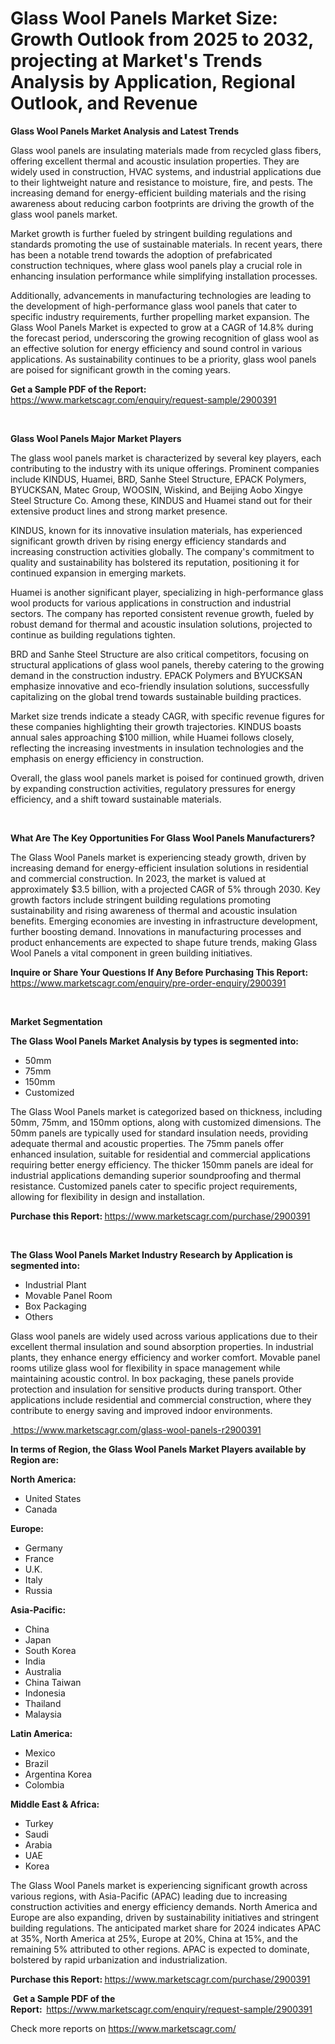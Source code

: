 <p><h1>Glass Wool Panels Market Size: Growth Outlook from 2025 to 2032, projecting at Market's Trends Analysis by Application, Regional Outlook, and Revenue</h1></p><p><strong>Glass Wool Panels Market Analysis and Latest Trends</strong></p>
<p><p>Glass wool panels are insulating materials made from recycled glass fibers, offering excellent thermal and acoustic insulation properties. They are widely used in construction, HVAC systems, and industrial applications due to their lightweight nature and resistance to moisture, fire, and pests. The increasing demand for energy-efficient building materials and the rising awareness about reducing carbon footprints are driving the growth of the glass wool panels market.</p><p>Market growth is further fueled by stringent building regulations and standards promoting the use of sustainable materials. In recent years, there has been a notable trend towards the adoption of prefabricated construction techniques, where glass wool panels play a crucial role in enhancing insulation performance while simplifying installation processes.</p><p>Additionally, advancements in manufacturing technologies are leading to the development of high-performance glass wool panels that cater to specific industry requirements, further propelling market expansion. The Glass Wool Panels Market is expected to grow at a CAGR of 14.8% during the forecast period, underscoring the growing recognition of glass wool as an effective solution for energy efficiency and sound control in various applications. As sustainability continues to be a priority, glass wool panels are poised for significant growth in the coming years.</p></p>
<p><strong>Get a Sample PDF of the Report:&nbsp;</strong> <a href="https://www.marketscagr.com/enquiry/request-sample/2900391?utm_campaign=2461&utm_medium=2&utm_source=Github&utm_content=ia&utm_term=16032025&utm_id=glass-wool-panels">https://www.marketscagr.com/enquiry/request-sample/2900391</a></p>
<p>&nbsp;</p>
<p><strong>Glass Wool Panels Major Market Players</strong></p>
<p><p>The glass wool panels market is characterized by several key players, each contributing to the industry with its unique offerings. Prominent companies include KINDUS, Huamei, BRD, Sanhe Steel Structure, EPACK Polymers, BYUCKSAN, Matec Group, WOOSIN, Wiskind, and Beijing Aobo Xingye Steel Structure Co. Among these, KINDUS and Huamei stand out for their extensive product lines and strong market presence.</p><p>KINDUS, known for its innovative insulation materials, has experienced significant growth driven by rising energy efficiency standards and increasing construction activities globally. The company's commitment to quality and sustainability has bolstered its reputation, positioning it for continued expansion in emerging markets.</p><p>Huamei is another significant player, specializing in high-performance glass wool products for various applications in construction and industrial sectors. The company has reported consistent revenue growth, fueled by robust demand for thermal and acoustic insulation solutions, projected to continue as building regulations tighten.</p><p>BRD and Sanhe Steel Structure are also critical competitors, focusing on structural applications of glass wool panels, thereby catering to the growing demand in the construction industry. EPACK Polymers and BYUCKSAN emphasize innovative and eco-friendly insulation solutions, successfully capitalizing on the global trend towards sustainable building practices.</p><p>Market size trends indicate a steady CAGR, with specific revenue figures for these companies highlighting their growth trajectories. KINDUS boasts annual sales approaching $100 million, while Huamei follows closely, reflecting the increasing investments in insulation technologies and the emphasis on energy efficiency in construction.</p><p>Overall, the glass wool panels market is poised for continued growth, driven by expanding construction activities, regulatory pressures for energy efficiency, and a shift toward sustainable materials.</p></p>
<p>&nbsp;</p>
<p><strong>What Are The Key Opportunities For Glass Wool Panels Manufacturers?</strong></p>
<p><p>The Glass Wool Panels market is experiencing steady growth, driven by increasing demand for energy-efficient insulation solutions in residential and commercial construction. In 2023, the market is valued at approximately $3.5 billion, with a projected CAGR of 5% through 2030. Key growth factors include stringent building regulations promoting sustainability and rising awareness of thermal and acoustic insulation benefits. Emerging economies are investing in infrastructure development, further boosting demand. Innovations in manufacturing processes and product enhancements are expected to shape future trends, making Glass Wool Panels a vital component in green building initiatives.</p></p>
<p><strong>Inquire or Share Your Questions If Any Before Purchasing This Report:</strong> <a href="https://www.marketscagr.com/enquiry/pre-order-enquiry/2900391?utm_campaign=2461&utm_medium=2&utm_source=Github&utm_content=ia&utm_term=16032025&utm_id=glass-wool-panels">https://www.marketscagr.com/enquiry/pre-order-enquiry/2900391</a></p>
<p>&nbsp;</p>
<p><strong>Market Segmentation</strong></p>
<p><strong>The Glass Wool Panels Market Analysis by types is segmented into:</strong></p>
<p><ul><li>50mm</li><li>75mm</li><li>150mm</li><li>Customized</li></ul></p>
<p><p>The Glass Wool Panels market is categorized based on thickness, including 50mm, 75mm, and 150mm options, along with customized dimensions. The 50mm panels are typically used for standard insulation needs, providing adequate thermal and acoustic properties. The 75mm panels offer enhanced insulation, suitable for residential and commercial applications requiring better energy efficiency. The thicker 150mm panels are ideal for industrial applications demanding superior soundproofing and thermal resistance. Customized panels cater to specific project requirements, allowing for flexibility in design and installation.</p></p>
<p><strong>Purchase this Report:&nbsp;</strong><a href="https://www.marketscagr.com/purchase/2900391?utm_campaign=2461&utm_medium=2&utm_source=Github&utm_content=ia&utm_term=16032025&utm_id=glass-wool-panels">https://www.marketscagr.com/purchase/2900391</a></p>
<p>&nbsp;</p>
<p><strong>The Glass Wool Panels Market Industry Research by Application is segmented into:</strong></p>
<p><ul><li>Industrial Plant</li><li>Movable Panel Room</li><li>Box Packaging</li><li>Others</li></ul></p>
<p><p>Glass wool panels are widely used across various applications due to their excellent thermal insulation and sound absorption properties. In industrial plants, they enhance energy efficiency and worker comfort. Movable panel rooms utilize glass wool for flexibility in space management while maintaining acoustic control. In box packaging, these panels provide protection and insulation for sensitive products during transport. Other applications include residential and commercial construction, where they contribute to energy saving and improved indoor environments.</p></p>
<p><a href="https://www.marketscagr.com/glass-wool-panels-r2900391?utm_campaign=2461&utm_medium=2&utm_source=Github&utm_content=ia&utm_term=16032025&utm_id=glass-wool-panels">&nbsp;https://www.marketscagr.com/glass-wool-panels-r2900391</a></p>
<p><strong>In terms of Region, the Glass Wool Panels Market Players available by Region are:</strong></p>
<p>
    <p> <strong> North America: </strong>
        <ul>
            <li>United States</li>
            <li>Canada</li>
        </ul>
        </p> 
    <p> <strong> Europe: </strong>
        <ul>
            <li>Germany</li>
            <li>France</li>
            <li>U.K.</li>
            <li>Italy</li>
            <li>Russia</li>
        </ul>
        </p> 
    <p> <strong> Asia-Pacific: </strong>
        <ul>
            <li>China</li>
            <li>Japan</li>
            <li>South Korea</li>
            <li>India</li>
            <li>Australia</li>
            <li>China Taiwan</li>
            <li>Indonesia</li>
            <li>Thailand</li>
            <li>Malaysia</li>
        </ul>
        </p> 
    <p> <strong> Latin America: </strong>
        <ul>
            <li>Mexico</li>
            <li>Brazil</li>
            <li>Argentina Korea</li>
            <li>Colombia</li>
        </ul>
        </p> 
    <p> <strong> Middle East & Africa: </strong>
        <ul>
            <li>Turkey</li>
            <li>Saudi</li>
            <li>Arabia</li>
            <li>UAE</li>
            <li>Korea</li>
        </ul>
    </p>
    </p>
<p><p>The Glass Wool Panels market is experiencing significant growth across various regions, with Asia-Pacific (APAC) leading due to increasing construction activities and energy efficiency demands. North America and Europe are also expanding, driven by sustainability initiatives and stringent building regulations. The anticipated market share for 2024 indicates APAC at 35%, North America at 25%, Europe at 20%, China at 15%, and the remaining 5% attributed to other regions. APAC is expected to dominate, bolstered by rapid urbanization and industrialization.</p></p>
<p><strong>Purchase this Report: </strong><a href="https://www.marketscagr.com/purchase/2900391?utm_campaign=2461&utm_medium=2&utm_source=Github&utm_content=ia&utm_term=16032025&utm_id=glass-wool-panels">https://www.marketscagr.com/purchase/2900391</a></p>
<p>&nbsp;<strong>Get a Sample PDF of the Report:&nbsp;&nbsp;</strong><a href="https://www.marketscagr.com/enquiry/request-sample/2900391?utm_campaign=2461&utm_medium=2&utm_source=Github&utm_content=ia&utm_term=16032025&utm_id=glass-wool-panels">https://www.marketscagr.com/enquiry/request-sample/2900391</a></p>
<p><strong></strong></p>
<p>Check more reports on <a href="https://www.marketscagr.com/?utm_campaign=2461&utm_medium=2&utm_source=Github&utm_content=ia&utm_term=16032025&utm_id=glass-wool-panels">https://www.marketscagr.com/</a></p>